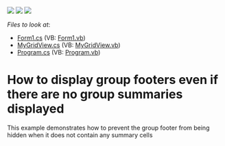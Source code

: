 <!-- default badges list -->
![](https://img.shields.io/endpoint?url=https://codecentral.devexpress.com/api/v1/VersionRange/128627680/13.1.4%2B)
[![](https://img.shields.io/badge/Open_in_DevExpress_Support_Center-FF7200?style=flat-square&logo=DevExpress&logoColor=white)](https://supportcenter.devexpress.com/ticket/details/E2845)
[![](https://img.shields.io/badge/📖_How_to_use_DevExpress_Examples-e9f6fc?style=flat-square)](https://docs.devexpress.com/GeneralInformation/403183)
<!-- default badges end -->
<!-- default file list -->
*Files to look at*:

* [Form1.cs](./CS/Q303243/Form1.cs) (VB: [Form1.vb](./VB/Q303243/Form1.vb))
* [MyGridView.cs](./CS/Q303243/MyGridView.cs) (VB: [MyGridView.vb](./VB/Q303243/MyGridView.vb))
* [Program.cs](./CS/Q303243/Program.cs) (VB: [Program.vb](./VB/Q303243/Program.vb))
<!-- default file list end -->
# How to display group footers even if there are no group summaries displayed


<p>This example demonstrates how to prevent the group footer from being hidden when it does not contain any summary cells </p>

<br/>


